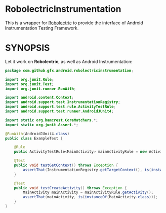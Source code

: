 # RobolectricInstrumentation

This is a wrapper for [Robolectric](http://robolectric.org/)
to provide the interface of Android Instrumentation Testing Framework.

# SYNOPSIS

Let it work on **Robolectric**, as well as Android Instrumentation:

```java
package com.github.gfx.android.robolectricinstrumentation;

import org.junit.Rule;
import org.junit.Test;
import org.junit.runner.RunWith;

import android.content.Context;
import android.support.test.InstrumentationRegistry;
import android.support.test.rule.ActivityTestRule;
import android.support.test.runner.AndroidJUnit4;

import static org.hamcrest.CoreMatchers.*;
import static org.junit.Assert.*;

@RunWith(AndroidJUnit4.class)
public class ExampleTest {

    @Rule
    public ActivityTestRule<MainActivity> mainActivityRule = new ActivityTestRule<>(MainActivity.class);

    @Test
    public void testGetContext() throws Exception {
        assertThat(InstrumentationRegistry.getTargetContext(), is(instanceOf(Context.class)));
    }

    @Test
    public void testCreateActivity() throws Exception {
        MainActivity mainActivity = mainActivityRule.getActivity();
        assertThat(mainActivity, is(instanceOf(MainActivity.class)));
    }
}
```
